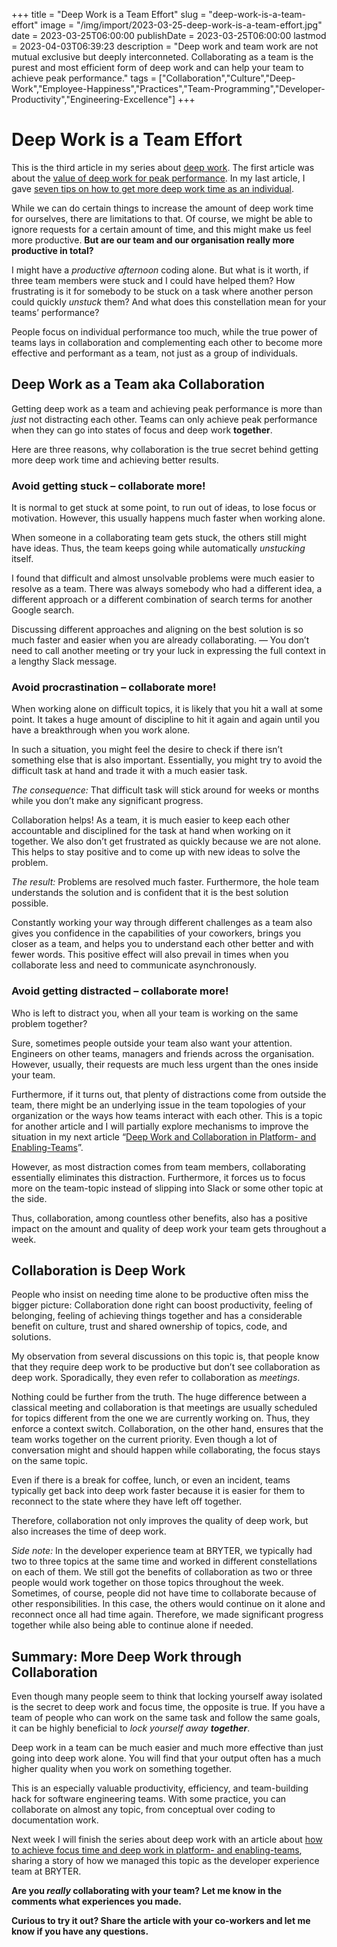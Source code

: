 +++
title = "Deep Work is a Team Effort"
slug = "deep-work-is-a-team-effort"
image = "/img/import/2023-03-25-deep-work-is-a-team-effort.jpg"
date = 2023-03-25T06:00:00
publishDate = 2023-03-25T06:00:00
lastmod = 2023-04-03T06:39:23
description = "Deep work and team work are not mutual exclusive but deeply interconneted. Collaborating as a team is the purest and most efficient form of deep work and can help your team to achieve peak performance."
tags = ["Collaboration","Culture","Deep-Work","Employee-Happiness","Practices","Team-Programming","Developer-Productivity","Engineering-Excellence"]
+++
# Deep Work is a Team Effort

This is the third article in my series about [deep work](/blog/tag/deep-work/). The first article was about the [value of deep work for peak performance](/blog/the-value-of-deep-work-for-peak-performance/). In my last article, I gave [seven tips on how to get more deep work time as an individual](/blog/7-tips-for-more-deep-work-for-individuals/).

While we can do certain things to increase the amount of deep work time for ourselves, there are limitations to that. Of course, we might be able to ignore requests for a certain amount of time, and this might make us feel more productive. **But are our team and our organisation really more productive in total?**

I might have a _productive afternoon_ coding alone. But what is it worth, if three team members were stuck and I could have helped them? How frustrating is it for somebody to be stuck on a task where another person could quickly _unstuck_ them? And what does this constellation mean for your teams’ performance?

People focus on individual performance too much, while the true power of teams lays in collaboration and complementing each other to become more effective and performant as a team, not just as a group of individuals.

## Deep Work as a Team aka Collaboration

Getting deep work as a team and achieving peak performance is more than _just_ not distracting each other. Teams can only achieve peak performance when they can go into states of focus and deep work **together**.

Here are three reasons, why collaboration is the true secret behind getting more deep work time and achieving better results.

### Avoid getting stuck – collaborate more!

It is normal to get stuck at some point, to run out of ideas, to lose focus or motivation. However, this usually happens much faster when working alone.

When someone in a collaborating team gets stuck, the others still might have ideas. Thus, the team keeps going while automatically _unstucking_ itself.

I found that difficult and almost unsolvable problems were much easier to resolve as a team. There was always somebody who had a different idea, a different approach or a different combination of search terms for another Google search.

Discussing different approaches and aligning on the best solution is so much faster and easier when you are already collaborating. — You don’t need to call another meeting or try your luck in expressing the full context in a lengthy Slack message.

### Avoid procrastination – collaborate more!

When working alone on difficult topics, it is likely that you hit a wall at some point. It takes a huge amount of discipline to hit it again and again until you have a breakthrough when you work alone.

In such a situation, you might feel the desire to check if there isn’t something else that is also important. Essentially, you might try to avoid the difficult task at hand and trade it with a much easier task. 

_The consequence:_ That difficult task will stick around for weeks or months while you don’t make any significant progress.

Collaboration helps! As a team, it is much easier to keep each other accountable and disciplined for the task at hand when working on it together. We also don’t get frustrated as quickly because we are not alone. This helps to stay positive and to come up with new ideas to solve the problem.

_The result:_ Problems are resolved much faster. Furthermore, the hole team understands the solution and is confident that it is the best solution possible.

Constantly working your way through different challenges as a team also gives you confidence in the capabilities of your coworkers, brings you closer as a team, and helps you to understand each other better and with fewer words. This positive effect will also prevail in times when you collaborate less and need to communicate asynchronously.

### Avoid getting distracted – collaborate more!

Who is left to distract you, when all your team is working on the same problem together?

Sure, sometimes people outside your team also want your attention. Engineers on other teams, managers and friends across the organisation. However, usually, their requests are much less urgent than the ones inside your team.

Furthermore, if it turns out, that plenty of distractions come from outside the team, there might be an underlying issue in the team topologies of your organization or the ways how teams interact with each other. This is a topic for another article and I will partially explore mechanisms to improve the situation in my next article “[Deep Work and Collaboration in Platform- and Enabling-Teams](/blog/deep-work-and-collaboration-in-platform-and-enabling-teams/)”. 

However, as most distraction comes from team members, collaborating essentially eliminates this distraction. Furthermore, it forces us to focus more on the team-topic instead of slipping into Slack or some other topic at the side.

Thus, collaboration, among countless other benefits, also has a positive impact on the amount and quality of deep work your team gets throughout a week.

## Collaboration is Deep Work 

People who insist on needing time alone to be productive often miss the bigger picture: Collaboration done right can boost productivity, feeling of belonging, feeling of achieving things together and has a considerable benefit on culture, trust and shared ownership of topics, code, and solutions.

My observation from several discussions on this topic is, that people know that they require deep work to be productive but don’t see collaboration as deep work. Sporadically, they even refer to collaboration as _meetings_.

Nothing could be further from the truth. The huge difference between a classical meeting and collaboration is that meetings are usually scheduled for topics different from the one we are currently working on. Thus, they enforce a context switch. Collaboration, on the other hand, ensures that the team works together on the current priority. Even though a lot of conversation might and should happen while collaborating, the focus stays on the same topic.

Even if there is a break for coffee, lunch, or even an incident, teams typically get back into deep work faster because it is easier for them to reconnect to the state where they have left off together.

Therefore, collaboration not only improves the quality of deep work, but also increases the time of deep work.

_Side note:_ In the developer experience team at BRYTER, we typically had two to three topics at the same time and worked in different constellations on each of them. We still got the benefits of collaboration as two or three people would work together on those topics throughout the week. Sometimes, of course, people did not have time to collaborate because of other responsibilities. In this case, the others would continue on it alone and reconnect once all had time again. Therefore, we made significant progress together while also being able to continue alone if needed.

## Summary: More Deep Work through Collaboration

Even though many people seem to think that locking yourself away isolated is the secret to deep work and focus time, the opposite is true. If you have a team of people who can work on the same task and follow the same goals, it can be highly beneficial to _lock yourself away **together**_.

Deep work in a team can be much easier and much more effective than just going into deep work alone. You will find that your output often has a much higher quality when you work on something together.

This is an especially valuable productivity, efficiency, and team-building hack for software engineering teams. With some practice, you can collaborate on almost any topic, from conceptual over coding to documentation work.

Next week I will finish the series about deep work with an article about [how to achieve focus time and deep work in platform- and enabling-teams](/blog/deep-work-and-collaboration-in-platform-and-enabling-teams/), sharing a story of how we managed this topic as the developer experience team at BRYTER.

**Are you _really_ collaborating with your team? Let me know in the comments what experiences you made.**

**Curious to try it out? Share the article with your co-workers and let me know if you have any questions.**